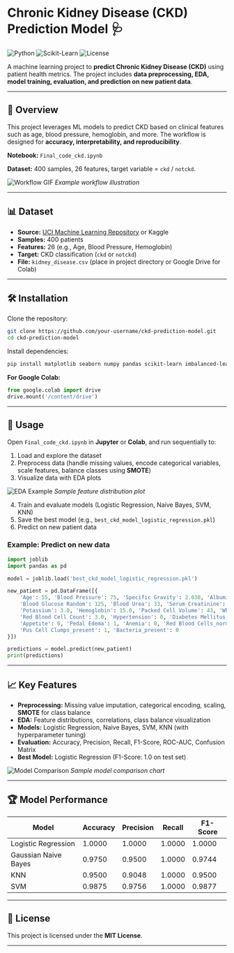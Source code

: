 # Chronic Kidney Disease (CKD) Prediction Model 🩺

![Python](https://img.shields.io/badge/Python-3.10+-blue) ![Scikit-Learn](https://img.shields.io/badge/Scikit--Learn-0.24-green) ![License](https://img.shields.io/badge/License-MIT-orange)

A machine learning project to **predict Chronic Kidney Disease (CKD)** using patient health metrics. The project includes **data preprocessing, EDA, model training, evaluation, and prediction on new patient data**.

---

## 🚀 Overview

This project leverages ML models to predict CKD based on clinical features such as age, blood pressure, hemoglobin, and more. The workflow is designed for **accuracy, interpretability, and reproducibility**.

**Notebook:** `Final_code_ckd.ipynb`

**Dataset:** 400 samples, 26 features, target variable = `ckd` / `notckd`.

![Workflow GIF](https://user-images.githubusercontent.com/your-username/workflow.gif)
*Example workflow illustration*

---

## 📊 Dataset

* **Source:** [UCI Machine Learning Repository](https://archive.ics.uci.edu/ml/datasets/chronic_kidney_disease) or Kaggle
* **Samples:** 400 patients
* **Features:** 26 (e.g., Age, Blood Pressure, Hemoglobin)
* **Target:** CKD classification (`ckd` or `notckd`)
* **File:** `kidney_disease.csv` (place in project directory or Google Drive for Colab)

---

## 🛠️ Installation

Clone the repository:

```bash
git clone https://github.com/your-username/ckd-prediction-model.git
cd ckd-prediction-model
```

Install dependencies:

```bash
pip install matplotlib seaborn numpy pandas scikit-learn imbalanced-learn joblib
```

**For Google Colab:**

```python
from google.colab import drive
drive.mount('/content/drive')
```

---

## 🧩 Usage

Open `Final_code_ckd.ipynb` in **Jupyter** or **Colab**, and run sequentially to:

1. Load and explore the dataset
2. Preprocess data (handle missing values, encode categorical variables, scale features, balance classes using **SMOTE**)
3. Visualize data with EDA plots

![EDA Example](https://user-images.githubusercontent.com/your-username/eda_plot.png)
*Sample feature distribution plot*

4. Train and evaluate models (Logistic Regression, Naive Bayes, SVM, KNN)
5. Save the best model (e.g., `best_ckd_model_logistic_regression.pkl`)
6. Predict on new patient data

### Example: Predict on new data

```python
import joblib
import pandas as pd

model = joblib.load('best_ckd_model_logistic_regression.pkl')

new_patient = pd.DataFrame([{
    'Age': 55, 'Blood Pressure': 75, 'Specific Gravity': 2.030, 'Albumin': 0, 'Sugar': 1,
    'Blood Glucose Random': 125, 'Blood Urea': 33, 'Serum Creatinine': 0.3, 'Sodium': 140,
    'Potassium': 3.0, 'Hemoglobin': 15.0, 'Packed Cell Volume': 43, 'White Blood Cell Count': 3550,
    'Red Blood Cell Count': 3.0, 'Hypertension': 0, 'Diabetes Mellitus': 0, 'Coronary Artery Disease': 1,
    'Appetite': 0, 'Pedal Edema': 1, 'Anemia': 0, 'Red Blood Cells_normal': 0, 'Pus Cell_normal': 0,
    'Pus Cell Clumps_present': 1, 'Bacteria_present': 0
}])

predictions = model.predict(new_patient)
print(predictions)
```

---

## 📈 Key Features

* **Preprocessing:** Missing value imputation, categorical encoding, scaling, **SMOTE** for class balance
* **EDA:** Feature distributions, correlations, class balance visualization
* **Models:** Logistic Regression, Naive Bayes, SVM, KNN (with hyperparameter tuning)
* **Evaluation:** Accuracy, Precision, Recall, F1-Score, ROC-AUC, Confusion Matrix
* **Best Model:** Logistic Regression (F1-Score: 1.0 on test set)

![Model Comparison](https://user-images.githubusercontent.com/your-username/model_comparison.png)
*Sample model comparison chart*

---

## 🏆 Model Performance

| Model                   | Accuracy | Precision | Recall | F1-Score |
| ----------------------- | -------- | --------- | ------ | -------- |
| Logistic Regression     | 1.0000   | 1.0000    | 1.0000 | 1.0000   |
| Gaussian Naive Bayes    | 0.9750   | 0.9500    | 1.0000 | 0.9744   |
|  KNN | 0.9500   | 0.9048    | 1.0000 | 0.9500   |
| SVM                     | 0.9875   | 0.9756    | 1.0000 | 0.9877   |

---

## 📄 License

This project is licensed under the **MIT License**.

---

 

 




